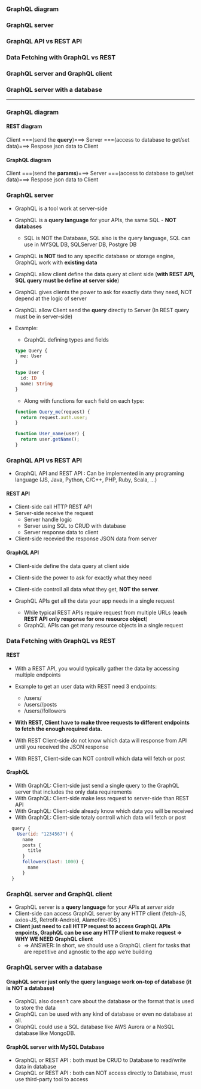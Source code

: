 ### GraphQL diagram
### GraphQL server
### GraphQL API vs REST API
### Data Fetching with GraphQL vs REST
### GraphQL server and GraphQL client
### GraphQL server with a database

--------

### GraphQL diagram

#### REST diagram
Client ===(send the **query**)===> Server ===(access to database to get/set data)===> Respose json data to Client

#### GraphQL diagram
Client ===(send the **params**)===> Server ===(access to database to get/set data)===> Respose json data to Client


### GraphQL server

* GraphQL is a tool work at server-side
* GraphQL is a **query language** for your APIs, the same SQL - **NOT databases**
    * SQL is NOT the Database, SQL also is the query language, SQL can use in MYSQL DB, SQLServer DB, Postgre DB
* GraphQL **is NOT** tied to any specific database or storage engine, GraphQL work with **existing data**
* GraphQL allow client define the data query at client side (**with REST API, SQL query must be define at server side**)
* GraphQL gives clients the power to ask for exactly data they need, NOT depend at the logic of server 
* GraphQL allow Client send the **query** directly to Server (In REST query must be in server-side)

* Example:

  * GraphQL defining types and fields

  ```graphql
  type Query {
    me: User
  }

  type User {
    id: ID
    name: String
  }
  ```

  * Along with functions for each field on each type:

  ```js
  function Query_me(request) {
    return request.auth.user;
  }

  function User_name(user) {
    return user.getName();
  }
  ```

### GraphQL API vs REST API

* GraphQL API and REST API : Can be implemented in any programing language (JS, Java, Python, C/C++, PHP, Ruby, Scala, ...)

#### REST API
  * Client-side call HTTP REST API
  * Server-side receive the request
      * Server handle logic
      * Server using SQL to CRUD with database
      * Server response data to client
  * Client-side recevied the response JSON data from server
      
#### GraphQL API
  * Client-side define the data query at client side
  * Client-side the power to ask for exactly what they need 
  * Client-side controll all data what they get, **NOT the server**.

* GraphQL APIs get all the data your app needs in a single request
  * While typical REST APIs require request from multiple URLs (**each REST API only response for one resource object**)
  * GraphQL APIs can get many resource objects in a single request


### Data Fetching with GraphQL vs REST

#### REST
* With a REST API, you would typically gather the data by accessing multiple endpoints

* Example to get an user data with REST need 3 endpoints:
  * /users/<id>
  * /users/<id>/posts
  * /users/<id>/followers

* **With REST, Client have to make three requests to different endpoints to fetch the enough required data.** 
* With REST Client-side do not know which data will response from API until you received the JSON response
* With REST, Client-side can NOT controll which data will fetch or post

#### GraphQL

* With GraphQL: Client-side just send a single query to the GraphQL server that includes the only data requirements
* With GraphQL: Client-side make less request to server-side than REST API
* With GraphQL: Client-side already know which data you will be received
* With GraphQL: Client-side totaly controll which data will fetch or post

 ```js
   query {
     User(id: "1234567") {
       name
       posts {
         title
       }
       followers(last: 1000) {
         name
       }
   }
```
  
### GraphQL server and GraphQL client

* GraphQL server is a **query language** for your APIs at *server side*
* Client-side can access GraphQL server by any HTTP client (fetch-JS, axios-JS, Retrofit-Android, Alamofire-IOS )
* **Client just need to call HTTP request to access GraphQL APIs enpoints, GraphQL can be use any HTTP client to make request  => WHY WE NEED GraphQL client**
  * => ANSWER: In short, we should use a GraphQL client for tasks that are repetitive and agnostic to the app we’re building


### GraphQL server with a database

#### GraphQL server just only the query language work on-top of database (it is NOT a database)
* GraphQL also doesn’t care about the database or the format that is used to store the data
* GraphQL can be used with any kind of database or even no database at all.
* GraphQL could use a SQL database like AWS Aurora or a NoSQL database like MongoDB.

#### GraphQL server with MySQL Database

* GraphQL or REST API : both must be CRUD to Database to read/write data in database
* GraphQL or REST API : both can NOT access directly to Database, must use third-party tool to access










